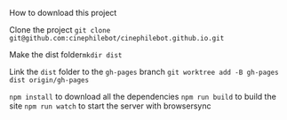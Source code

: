 How to download this project

Clone the project `git clone git@github.com:cinephilebot/cinephilebot.github.io.git`

Make the dist folder`mkdir dist`

Link the `dist` folder to the `gh-pages` branch
`git worktree add -B gh-pages dist origin/gh-pages`

`npm install` to download all the dependencies
`npm run build` to build the site
`npm run watch` to start the server with browsersync
